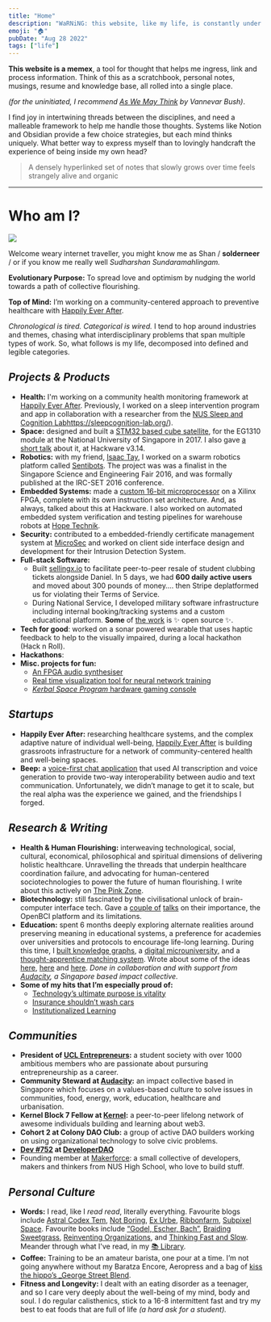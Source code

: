 ```yaml
---
title: "Home"
description: "WaRNiNG: this website, like my life, is constantly under construction."
emoji: "🏠"
pubDate: "Aug 28 2022"
tags: ["life"]
---
```


**This website is a memex**, a tool for thought that helps me ingress, link and process information. Think of this as a scratchbook, personal notes, musings, resume and knowledge base, all rolled into a single place.

_(for the uninitiated, I recommend [As We May Think](https://www.theatlantic.com/magazine/archive/1945/07/as-we-may-think/303881/) by Vannevar Bush)_.

I find joy in intertwining threads between the disciplines, and need a malleable framework to help me handle those thoughts. Systems like Notion and Obsidian provide a few choice strategies, but each mind thinks uniquely. What better way to express myself than to lovingly handcraft the experience of being inside my own head?

> A densely hyperlinked set of notes that slowly grows over time feels strangely alive and organic

---

# Who am I?

<img src="/pfp-min.png" class="w-36 h-36" />

Welcome weary internet traveller, you might know me as Shan / **solderneer** / or if you know me really well _Sudharshan Sundaramahlingam._

**Evolutionary Purpose:** To spread love and optimism by nudging the world towards a path of collective flourishing.

**Top of Mind:** I’m working on a community-centered approach to preventive healthcare with [Happily Ever After](https://hea.care/).

_Chronological is tired. Categorical is wired._ I tend to hop around industries and themes, chasing what interdisciplinary problems that span multiple types of work. So, what follows is my life, decomposed into defined and legible categories.

## _Projects & Products_

- **Health:** I'm working on a community health monitoring framework at [Happily Ever After](https://hea.care). Previously, I worked on a sleep intervention program and app in collaboration with a researcher from the [NUS Sleep and Cognition Lab]()https://sleepcognition-lab.org/).
- **Space:** designed and built a [STM32 based cube satellite](https://github.com/solderneer/ARMsat), for the EG1310 module at the National University of Singapore in 2017. I also gave [a short talk](https://engineers.sg/video/tm32-based-nanosatellite-project-hackware-v3-14159--1773) about it, at Hackware v3.14.
- **Robotics:** with my friend, [Isaac Tay](https://github.com/IsaacTay), I worked on a swarm robotics platform called [Sentibots](https://github.com/solderneer/Sentibots). The project was was a finalist in the Singapore Science and Engineering Fair 2016, and was formally published at the IRC-SET 2016 conference.
- **Embedded Systems:** made a [custom 16-bit microprocessor](https://github.com/solderneer/artemis) on a Xilinx FPGA, complete with its own instruction set architecture. And, as always, talked about this at Hackware. I also worked on automated embedded system verification and testing pipelines for warehouse robots at [Hope Technik](https://www.hopetechnik.com/).
- **Security:** contributed to a embedded-friendly certificate management system at [MicroSec](https://www.usec.io/) and worked on client side interface design and development for their Intrusion Detection System.
- **Full-stack Software:**
  - Built [sellingx.io](http://sellingx.io) to facilitate peer-to-peer resale of student clubbing tickets alongside Daniel. In 5 days, we had **600 daily active users** and moved about 300 pounds of money…. then Stripe deplatformed us for violating their Terms of Service.
  - During National Service, I developed military software infrastructure including internal booking/tracking systems and a custom educational platform. **Some** of [the work](https://github.com/digital-okra) is ✨ open source ✨.
- **Tech for good**: worked on a sonar powered wearable that uses haptic feedback to help to the visually impaired, during a local hackathon (Hack n Roll).
- **Hackathons**:
- **Misc. projects for fun:**
  - [An FPGA audio synthesiser](https://github.com/solderneer/Synthesia)
  - [Real time visualization tool for neural network training](https://github.com/makerforceio/nviz)
  - [_Kerbal Space Program_ hardware gaming console](https://makerforce.io/the-ksp-command-station-2/)

## _Startups_

- **Happily Ever After:** researching healthcare systems, and the complex adaptive nature of individual well-being, [Happily Ever After](https://hea.care/) is building grassroots infrastructure for a network of community-centered health and well-being spaces.
- **Beep:** a [voice-first chat application](https://beepvoice.app/) that used AI transcription and voice generation to provide two-way interoperability between audio and text communication. Unfortunately, we didn’t manage to get it to scale, but the real alpha was the experience we gained, and the friendships I forged.

## _Research & Writing_

- **Health & Human Flourishing:** interweaving technological, social, cultural, economical, philosophical and spiritual dimensions of delivering holistic healthcare. Unravelling the threads that underpin healthcare coordination failure, and advocating for human-centered sociotechnologies to power the future of human flourishing. I write about this actively on [The Pink Zone](https://heacare.substack.com).
- **Biotechnology:** still fascinated by the civilisational unlock of brain-computer interface tech. Gave a [couple of](https://engineers.sg/video/openbci-an-introduction-to-brain-computer-interfaces-hackware-v5-5-x-stackx--3629) [talks](https://engineers.sg/video/love-at-first-byte-a-romantic-journey-into-the-future-of-us-geekcampsg-2019--3718) on their importance, the OpenBCI platform and its limitations.
- **Education:** spent 6 months deeply exploring alternate realities around preserving meaning in educational systems, a preference for academies over universities and protocols to encourage life-long learning. During this time, I [built knowledge graphs](https://github.com/axiomacademy/content-loader), a [digital microuniversity](https://github.com/axiomacademy/solo), and a [thought-apprentice matching system](https://github.com/axiomacademy/v0.1-student-app). Wrote about some of the ideas [here](https://makerforce.io/learning-used-to-be-fun/), [here](https://makerforce.io/institutionalised-learning/) and [here](https://makerforce.io/do-you-need-to-be-taught-to-teach/). _Done in collaboration and with support from [Audacity](https://audacity.world), a Singapore based impact collective._
- **Some of my hits that I’m especially proud of:**
  - [Technology’s ultimate purpose is vitality](https://heacare.substack.com/p/technologys-ultimate-purpose-is-vitality)
  - [Insurance shouldn’t wash cars](https://heacare.substack.com/p/insurance-shouldnt-wash-cars)
  - [Institutionalized Learning](https://makerforce.io/institutionalised-learning/)

## _Communities_

- **President of [UCL Entrepreneurs](https://ucle.co):** a student society with over 1000 ambitious members who are passionate about pursuring entrepreneurship as a career.
- **Community Steward at [Audacity](https://audacity.world):** an impact collective based in Singapore which focuses on a values-based culture to solve issues in communities, food, energy, work, education, healthcare and urbanisation.
- **Kernel Block 7 Fellow at [Kernel](https://kernel.community/):** a peer-to-peer lifelong network of awesome individuals building and learning about web3.
- **Cohort 2 at Colony DAO Club:** a group of active DAO builders working on using organizational technology to solve civic problems.
- **[Dev #752](https://rainbow.me/solderneer.eth?nft=ethereum_0x25ed58c027921e14d86380ea2646e3a1b5c55a8b_752) at [DeveloperDAO](https://www.developerdao.com/)**
- Founding member at [Makerforce](https://makerforce.io): a small collective of developers, makers and thinkers from NUS High School, who love to build stuff.

## _Personal Culture_

- **Words:** I read, like I _read read_, literally everything. Favourite blogs include [Astral Codex Tem](https://astralcodexten.substack.com/), [Not Boring](https://www.notboring.co/), [Ex Urbe](https://www.exurbe.com/about/), [Ribbonfarm](https://www.ribbonfarm.com/), [Subpixel Space](https://subpixel.space/). Favourite books include [“Godel, Escher, Bach”](https://www.amazon.co.uk/Godel-Escher-Bach-Eternal-Golden/dp/0465026567), [Braiding Sweetgrass](https://www.goodreads.com/book/show/17465709-braiding-sweetgrass), [Reinventing Organizations](https://reinventingorganizationswiki.com/en/), and [Thinking Fast and Slow](https://www.amazon.co.uk/Thinking-Fast-Slow-Daniel-Kahneman/dp/0141033576). Meander through what I've read, in my [📚 Library](https://solderneer.notion.site/7f580c6801a1407a849d2dd01752c815?v=fb709826213142b7b9bd8f2e7d91b02c).
- **Coffee:** Training to be an amateur barista, one pour at a time. I’m not going anywhere without my Baratza Encore, Aeropress and a bag of [kiss the hippo’s _George Street Blend](https://kissthehippo.com/collections/coffee).
- **Fitness and Longevity:** I dealt with an eating disorder as a teenager, and so I care very deeply about the well-being of my mind, body and soul. I do regular calisthenics, stick to a 16-8 intermittent fast and try my best to eat foods that are full of life _(a hard ask for a student)._
